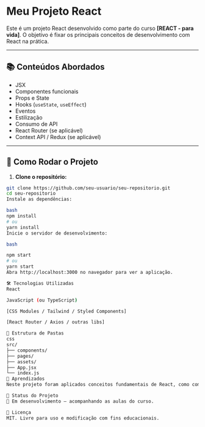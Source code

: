 # Meu Projeto React

Este é um projeto React desenvolvido como parte do curso **[REACT - para vida]**. O objetivo é fixar os principais conceitos de desenvolvimento com React na prática.

---

## 📚 Conteúdos Abordados

- JSX
- Componentes funcionais
- Props e State
- Hooks (`useState`, `useEffect`)
- Eventos
- Estilização
- Consumo de API
- React Router (se aplicável)
- Context API / Redux (se aplicável)

---

## 🚀 Como Rodar o Projeto

1. **Clone o repositório:**

```bash
git clone https://github.com/seu-usuario/seu-repositorio.git
cd seu-repositorio
Instale as dependências:

bash
npm install
# ou
yarn install
Inicie o servidor de desenvolvimento:

bash

npm start
# ou
yarn start
Abra http://localhost:3000 no navegador para ver a aplicação.

🛠️ Tecnologias Utilizadas
React

JavaScript (ou TypeScript)

[CSS Modules / Tailwind / Styled Components]

[React Router / Axios / outras libs]

📁 Estrutura de Pastas
css
src/
├── components/
├── pages/
├── assets/
├── App.jsx
└── index.js
🧠 Aprendizados
Neste projeto foram aplicados conceitos fundamentais de React, como composição de componentes, gerenciamento de estado e integração com APIs externas.

📌 Status do Projeto
🚧 Em desenvolvimento — acompanhando as aulas do curso.

📝 Licença
MIT. Livre para uso e modificação com fins educacionais.







